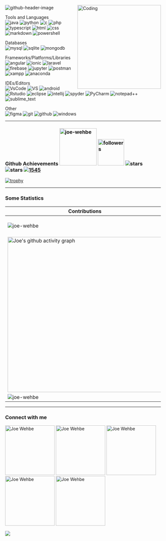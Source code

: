 ![github-header-image](https://github.com/joe-wehbe/joe-wehbe/assets/102875229/948c2833-e7d6-44c8-b2d6-a1290b0ed112)
<img align="right" alt="Coding" width="270" src = "https://github.com/joe-wehbe/joe-wehbe/assets/102875229/f19a8421-190e-405c-884f-6cc2f709cfcb">

<p align="left">
Tools and Languages <br>
<a target="_blank" rel="noreferrer"> <img src="https://img.shields.io/badge/java-%23ED8B00.svg?style=for-the-badge&logo=java&logoColor=white" alt="java"> </a> 
<a target="_blank" rel="noreferrer"> <img src="https://img.shields.io/badge/python-3670A0?style=for-the-badge&logo=python&logoColor=ffdd54" alt="python"> </a>
<a target="_blank" rel="noreferrer"> <img src="https://img.shields.io/badge/C-00599C?style=for-the-badge&logo=c&logoColor=white" alt="c"> </a>
<a target="_blank" rel="noreferrer"> <img src="https://img.shields.io/badge/PHP-777BB4?style=for-the-badge&logo=php&logoColor=white" alt="php"> </a>
<a target="_blank" rel="noreferrer"> <img src="https://img.shields.io/badge/typescript-%23007ACC.svg?style=for-the-badge&logo=typescript&logoColor=white" alt="typescript"> </a>
<a target="_blank" rel="noreferrer"> <img src="https://img.shields.io/badge/html5-%23E34F26.svg?style=for-the-badge&logo=html5&logoColor=white" alt="html"></a>
<a target="_blank" rel="noreferrer"> <img src="https://img.shields.io/badge/css3-%231572B6.svg?style=for-the-badge&logo=css3&logoColor=white" alt="css"> </a>
<a target="_blank" rel="noreferrer"> <img src="https://img.shields.io/badge/markdown-%23000000.svg?style=for-the-badge&logo=markdown&logoColor=white" alt="markdown"> </a>
<a target="_blank" rel="noreferrer"> <img src="https://img.shields.io/badge/PowerShell-%235391FE.svg?style=for-the-badge&logo=powershell&logoColor=white" alt="powershell"> </a> 
</p>

<p align="left">
Databases <br>
<a target="_blank" rel="noreferrer"> <img src="https://img.shields.io/badge/MySQL-005C84?style=for-the-badge&logo=mysql&logoColor=white" alt="mysql"> </a>  
<a target="_blank" rel="noreferrer"> <img src="https://img.shields.io/badge/SQLite-07405E?style=for-the-badge&logo=sqlite&logoColor=white" alt="sqlite"> </a> 
<a target="_blank" rel="noreferrer"> <img src="https://img.shields.io/badge/MongoDB-%234ea94b.svg?style=for-the-badge&logo=mongodb&logoColor=white" alt="mongodb"> </a> 
</p>

<p align="left">
Frameworks/Platforms/Libraries <br>
<a target="_blank" rel="noreferrer"> <img src="https://img.shields.io/badge/angular-%23DD0031.svg?style=for-the-badge&logo=angular&logoColor=white" alt="angular"></a>    
<a target="_blank" rel="noreferrer"> <img src="https://img.shields.io/badge/Ionic-%233880FF.svg?style=for-the-badge&logo=Ionic&logoColor=white" alt="ionic"></a>
<a target="_blank" rel="noreferrer"> <img src="https://img.shields.io/badge/laravel-%23FF2D20.svg?style=for-the-badge&logo=laravel&logoColor=white" alt="laravel"> </a>
<a target="_blank" rel="noreferrer"> <img src="https://img.shields.io/badge/firebase-a08021?style=for-the-badge&logo=firebase&logoColor=ffcd34" alt="firebase"> </a>
<a target="_blank" rel="noreferrer"> <img src="https://img.shields.io/badge/jupyter-%23FA0F00.svg?style=for-the-badge&logo=jupyter&logoColor=white" alt="jupyter"> </a>
<a target="_blank" rel="noreferrer"> <img src="https://img.shields.io/badge/Postman-FF6C37?style=for-the-badge&logo=Postman&logoColor=white" alt="postman"> </a>
<a target="_blank" rel="noreferrer"> <img src="https://img.shields.io/badge/Xampp-F37623?style=for-the-badge&logo=xampp&logoColor=white" alt="xampp"> </a>
<a target="_blank" rel="noreferrer"> <img src="https://img.shields.io/badge/Anaconda-%2344A833.svg?style=for-the-badge&logo=anaconda&logoColor=white" alt="anaconda"> </a>
</p>

<p align="left">
IDEs/Editors <br>
<a target="_blank" rel="noreferrer"> <img src="https://img.shields.io/badge/VSCode-0078D4?style=for-the-badge&logo=visual%20studio%20code&logoColor=white" alt="VsCode"> </a>
<a target="_blank" rel="noreferrer"> <img src="https://img.shields.io/badge/Visual%20Studio-5C2D91.svg?style=for-the-badge&logo=visual-studio&logoColor=white" alt="VS"> </a>
<a target="_blank" rel="noreferrer"> <img src="https://img.shields.io/badge/Android_Studio-3DDC84?style=for-the-badge&logo=android-studio&logoColor=white" alt="android"> </a>
<a target="_blank" rel="noreferrer"> <img src="https://img.shields.io/badge/RStudio-4285F4?style=for-the-badge&logo=rstudio&logoColor=white" alt="Rstudio"> </a>    
<a target="_blank" rel="noreferrer"> <img src="https://img.shields.io/badge/Eclipse-2C2255?style=for-the-badge&logo=eclipse&logoColor=white" alt="eclipse"> </a>
<a target="_blank" rel="noreferrer"> <img src="https://img.shields.io/badge/IntelliJ_IDEA-000000.svg?style=for-the-badge&logo=intellij-idea&logoColor=white" alt="intellij"> </a>
<a target="_blank" rel="noreferrer"> <img src="https://img.shields.io/badge/Spyder-838485?style=for-the-badge&logo=spyder%20ide&logoColor=maroon" alt="spyder"> </a>
<a target="_blank" rel="noreferrer"> <img src="https://img.shields.io/badge/PyCharm-000000.svg?&style=for-the-badge&logo=PyCharm&logoColor=white" alt="PyCharm"> </a>
<a target="_blank" rel="noreferrer"> <img src="https://img.shields.io/badge/Notepad++-90E59A.svg?style=for-the-badge&logo=notepad%2B%2B&logoColor=black" alt="notepad++"> </a>
<a target="_blank" rel="noreferrer"> <img src="https://img.shields.io/badge/sublime_text-%23575757.svg?style=for-the-badge&logo=sublime-text&logoColor=important" alt="sublime_text"> </a> 
</p>

<p align="left">
Other <br>    
<a target="_blank" rel="noreferrer"> <img src="https://img.shields.io/badge/Figma-F24E1E?style=for-the-badge&logo=figma&logoColor=white" alt="figma"> </a>   
<a target="_blank" rel="noreferrer"> <img src="https://img.shields.io/badge/GIT-E44C30?style=for-the-badge&logo=git&logoColor=white" alt="git"> </a> 
<a target="_blank" rel="noreferrer"> <img src="https://img.shields.io/badge/github-%23121011.svg?style=for-the-badge&logo=github&logoColor=white" alt="github"> </a>
<a target="_blank" rel="noreferrer"> <img src="https://img.shields.io/badge/Windows-0078D6?style=for-the-badge&logo=windows&logoColor=white" alt="windows"> </a> 
</p>

***

### Github Achievements <img width="120" src="https://komarev.com/ghpvc/?username=joe-wehbe&label=Profile%20views&color=0e75b6&style=flat" alt="joe-wehbe"/> <img alt="followers" width="85" title="Follow me on Github" src="https://img.shields.io/github/followers/joe-wehbe?color=236ad3&style=flat&label=Followers"/> <img src="https://img.shields.io/badge/dynamic/json?&label=Stars&style=flat&query=%24.stars&url=https://api.github-star-counter.workers.dev/user/joe-wehbe" alt="stars"> <img src="https://img.shields.io/badge/dynamic/json?&label=Forks&style=flat&query=%24.forks&url=https://api.github-star-counter.workers.dev/user/joe-wehbe" alt="stars"> <a href="https://committers.top/lebanon.html" target="blank"><img src="https://user-badge.committers.top/lebanon/joe-wehbe.svg" alt="1545" /></a>
[![trophy](https://github-profile-trophy.vercel.app/?username=joe-wehbe&column=-1&theme=onestar&margin-w=5&no-frame=true)](https://github.com/joe-wehbe/github-profile-trophy)

***

### Some Statistics
| Contributions | Languages | 
| ------------- | --------- |
| <img align="center" src="https://github-readme-stats.vercel.app/api?username=joe-wehbe&show_icons=true&theme=transparent&locale=en&hide_border=true" alt="joe-wehbe"/> | &nbsp;&nbsp;&nbsp;<img align="center" src="https://github-readme-stats.vercel.app/api/top-langs?username=joe-wehbe&show_icons=true&exclude_repo=joe-wehbe,CineLeb&locale=en&layout=compact&theme=transparent&hide_border=true" alt="joe-wehbe" /> | 
| <img width="500" align="center" src="https://github-readme-activity-graph.vercel.app/graph?username=joe-wehbe&theme=github-compact&hide_border=true&line=1E60B1" alt="Joe's github activity graph" /> | <img align="center" src="http://github-profile-summary-cards.vercel.app/api/cards/most-commit-language?username=joe-wehbe&theme=transparent&hide_border=true" alt="joe-wehbe"/> |
| <img align="center" src="https://nirzak-streak-stats.vercel.app/?user=joe-wehbe&theme=transparent&hide_border=true" alt="joe-wehbe"/> | &nbsp;&nbsp;&nbsp;<img align="center" src="http://github-profile-summary-cards.vercel.app/api/cards/repos-per-language?username=joe-wehbe&theme=transparent&exclude_repo=joe-wehbe" /> | 

***

### Connect with me
<a href="mailto:joewehbe@yahoo.com" target="_blank"><img src="https://github.com/user-attachments/assets/0997ebd5-48e5-462f-96f3-fc864fbac1a1" width=160 alt="Joe Wehbe"></a>
<a href="https://www.linkedin.com/in/joe-wehbe/" target="_blank"><img src="https://github.com/user-attachments/assets/ec85f227-5206-4c19-be1b-8077fe4519d7" width=160 alt="Joe Wehbe"></a>
<a href="https://github.com/joe-wehbe" target="_blank"> <img src="https://github.com/user-attachments/assets/191e89bb-8d96-46e4-b6ed-253b02fffccc" width=160 alt="Joe Wehbe"></a>
<a href="https://leetcode.com/u/Joe-Wehbe/" target="_blank"> <img src="https://github.com/user-attachments/assets/29bc2477-3a4a-4416-bfe2-d27137cfc34d" width=160 alt="Joe Wehbe"></a>
<a href="https://lichess.org/@/JW8" target="_blank"> <img src="https://github.com/user-attachments/assets/3be1cfa4-4ade-45ff-92ac-d005a9ff58b6" width=160 alt="Joe Wehbe"></a>

<img src="https://capsule-render.vercel.app/api?type=waving&height=130&color=122B6C&fontAlign=50&reversal=false&fontAlignY=36&descAlign=53&descAlignY=49&textBg=false&fontSize=46&animation=fadeIn&section=footer"/>
